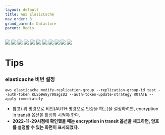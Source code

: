```yaml
---
layout: default
title: AWS ElasicCache
nav_order: 3
grand_parent: Datastore
parent: Redis
---
```



![](../../../images/datastore/redis/elastic-cache-01.png)
![](../../../images/datastore/redis/elastic-cache-02.png)
![](../../../images/datastore/redis/elastic-cache-03.png)
![](../../../images/datastore/redis/elastic-cache-04.png)
![](../../../images/datastore/redis/elastic-cache-05.png)
![](../../../images/datastore/redis/elastic-cache-06.png)
![](../../../images/datastore/redis/elastic-cache-07.png)
![](../../../images/datastore/redis/elastic-cache-08.png)
![](../../../images/datastore/redis/elastic-cache-09.png)
![](../../../images/datastore/redis/elastic-cache-10.png)
![](../../../images/datastore/redis/elastic-cache-11.png)


# Tips

### elasticache 비번 설정

```
aws elasticache modify-replication-group --replication-group-id test --auth-token KLSp9e8yr98agsD2 --auth-token-update-strategy ROTATE --apply-immediately
```

 * 참고) 위 명령으로 비번(AUTH 명령으로 인증을 하는)을 설정하려면, encryption in transit 옵션을 활성화 시켜야 한다.
 * **2022-11-29시점에 확인했을 때는 encryption in transit 옵션을 체크하면, 암호를 설정할 수 있는 화면이 표시되었다.**
